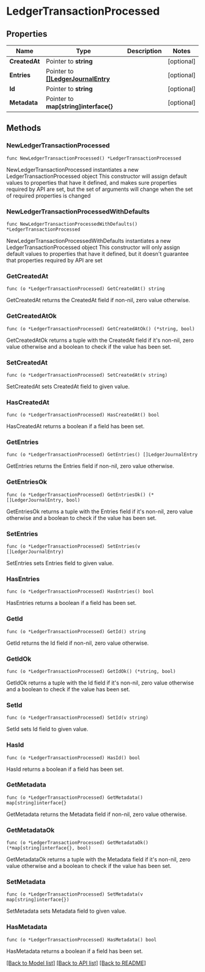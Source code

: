 # LedgerTransactionProcessed

## Properties

Name | Type | Description | Notes
------------ | ------------- | ------------- | -------------
**CreatedAt** | Pointer to **string** |  | [optional] 
**Entries** | Pointer to [**[]LedgerJournalEntry**](LedgerJournalEntry.md) |  | [optional] 
**Id** | Pointer to **string** |  | [optional] 
**Metadata** | Pointer to **map[string]interface{}** |  | [optional] 

## Methods

### NewLedgerTransactionProcessed

`func NewLedgerTransactionProcessed() *LedgerTransactionProcessed`

NewLedgerTransactionProcessed instantiates a new LedgerTransactionProcessed object
This constructor will assign default values to properties that have it defined,
and makes sure properties required by API are set, but the set of arguments
will change when the set of required properties is changed

### NewLedgerTransactionProcessedWithDefaults

`func NewLedgerTransactionProcessedWithDefaults() *LedgerTransactionProcessed`

NewLedgerTransactionProcessedWithDefaults instantiates a new LedgerTransactionProcessed object
This constructor will only assign default values to properties that have it defined,
but it doesn't guarantee that properties required by API are set

### GetCreatedAt

`func (o *LedgerTransactionProcessed) GetCreatedAt() string`

GetCreatedAt returns the CreatedAt field if non-nil, zero value otherwise.

### GetCreatedAtOk

`func (o *LedgerTransactionProcessed) GetCreatedAtOk() (*string, bool)`

GetCreatedAtOk returns a tuple with the CreatedAt field if it's non-nil, zero value otherwise
and a boolean to check if the value has been set.

### SetCreatedAt

`func (o *LedgerTransactionProcessed) SetCreatedAt(v string)`

SetCreatedAt sets CreatedAt field to given value.

### HasCreatedAt

`func (o *LedgerTransactionProcessed) HasCreatedAt() bool`

HasCreatedAt returns a boolean if a field has been set.

### GetEntries

`func (o *LedgerTransactionProcessed) GetEntries() []LedgerJournalEntry`

GetEntries returns the Entries field if non-nil, zero value otherwise.

### GetEntriesOk

`func (o *LedgerTransactionProcessed) GetEntriesOk() (*[]LedgerJournalEntry, bool)`

GetEntriesOk returns a tuple with the Entries field if it's non-nil, zero value otherwise
and a boolean to check if the value has been set.

### SetEntries

`func (o *LedgerTransactionProcessed) SetEntries(v []LedgerJournalEntry)`

SetEntries sets Entries field to given value.

### HasEntries

`func (o *LedgerTransactionProcessed) HasEntries() bool`

HasEntries returns a boolean if a field has been set.

### GetId

`func (o *LedgerTransactionProcessed) GetId() string`

GetId returns the Id field if non-nil, zero value otherwise.

### GetIdOk

`func (o *LedgerTransactionProcessed) GetIdOk() (*string, bool)`

GetIdOk returns a tuple with the Id field if it's non-nil, zero value otherwise
and a boolean to check if the value has been set.

### SetId

`func (o *LedgerTransactionProcessed) SetId(v string)`

SetId sets Id field to given value.

### HasId

`func (o *LedgerTransactionProcessed) HasId() bool`

HasId returns a boolean if a field has been set.

### GetMetadata

`func (o *LedgerTransactionProcessed) GetMetadata() map[string]interface{}`

GetMetadata returns the Metadata field if non-nil, zero value otherwise.

### GetMetadataOk

`func (o *LedgerTransactionProcessed) GetMetadataOk() (*map[string]interface{}, bool)`

GetMetadataOk returns a tuple with the Metadata field if it's non-nil, zero value otherwise
and a boolean to check if the value has been set.

### SetMetadata

`func (o *LedgerTransactionProcessed) SetMetadata(v map[string]interface{})`

SetMetadata sets Metadata field to given value.

### HasMetadata

`func (o *LedgerTransactionProcessed) HasMetadata() bool`

HasMetadata returns a boolean if a field has been set.


[[Back to Model list]](../README.md#documentation-for-models) [[Back to API list]](../README.md#documentation-for-api-endpoints) [[Back to README]](../README.md)


